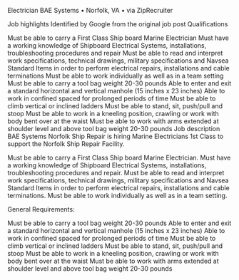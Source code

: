Electrician
BAE Systems • Norfolk, VA • via ZipRecruiter

Job highlights
Identified by Google from the original job post
Qualifications

Must be able to carry a First Class Ship board Marine Electrician
Must have a working knowledge of Shipboard Electrical Systems, installations, troubleshooting procedures and repair
Must be able to read and interpret work specifications, technical drawings, military specifications and Navsea Standard Items in order to perform electrical repairs, installations and cable terminations
Must be able to work individually as well as in a team setting
Must be able to carry a tool bag weight 20-30 pounds
Able to enter and exit a standard horizontal and vertical manhole (15 inches x 23 inches)
Able to work in confined spaced for prolonged periods of time
Must be able to climb vertical or inclined ladders
Must be able to stand, sit, push/pull and stoop
Must be able to work in a kneeling position, crawling or work with body bent over at the waist
Must be able to work with arms extended at shoulder level and above tool bag weight 20-30 pounds
Job description
BAE Systems Norfolk Ship Repair is hiring Marine Electricians 1st Class to support the Norfolk Ship Repair Facility.

Must be able to carry a First Class Ship board Marine Electrician. Must have a working knowledge of Shipboard Electrical Systems, installations, troubleshooting procedures and repair. Must be able to read and interpret work specifications, technical drawings, military specifications and Navsea Standard Items in order to perform electrical repairs, installations and cable terminations. Must be able to work individually as well as in a team setting.

General Requirements:

Must be able to carry a tool bag weight 20-30 pounds
Able to enter and exit a standard horizontal and vertical manhole (15 inches x 23 inches)
Able to work in confined spaced for prolonged periods of time
Must be able to climb vertical or inclined ladders
Must be able to stand, sit, push/pull and stoop
Must be able to work in a kneeling position, crawling or work with body bent over at the waist
Must be able to work with arms extended at shoulder level and above tool bag weight 20-30 pounds